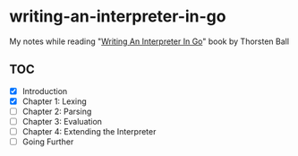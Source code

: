 # writing-an-interpreter-in-go

My notes while reading "[Writing An Interpreter In Go][book]" book by Thorsten Ball

## TOC

- [x] Introduction
- [x] Chapter 1: Lexing
- [ ] Chapter 2: Parsing
- [ ] Chapter 3: Evaluation
- [ ] Chapter 4: Extending the Interpreter
- [ ] Going Further

[book]: https://interpreterbook.com/
